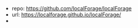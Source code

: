 
- repo: https://github.com/localForage/localForage
- url: https://localforage.github.io/localForage/
- 